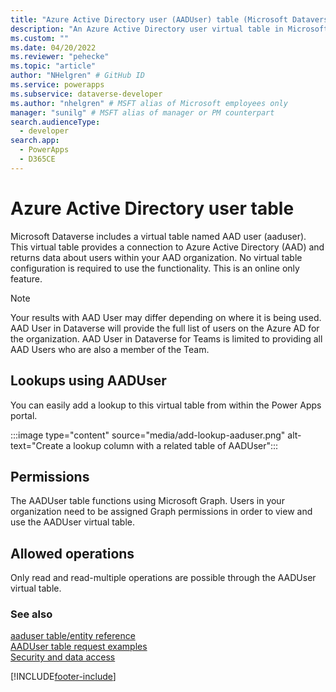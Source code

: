 ```yaml
---
title: "Azure Active Directory user (AADUser) table (Microsoft Dataverse) | Microsoft Docs" # Intent and product brand in a unique string of 43-59 chars including spaces
description: "An Azure Active Directory user virtual table in Microsoft Dataverse." # 115-145 characters including spaces. This abstract displays in the search result.
ms.custom: ""
ms.date: 04/20/2022
ms.reviewer: "pehecke"
ms.topic: "article"
author: "NHelgren" # GitHub ID
ms.service: powerapps
ms.subservice: dataverse-developer
ms.author: "nhelgren" # MSFT alias of Microsoft employees only
manager: "sunilg" # MSFT alias of manager or PM counterpart
search.audienceType: 
  - developer
search.app: 
  - PowerApps
  - D365CE
---
```

# Azure Active Directory user table

Microsoft Dataverse includes a virtual table named AAD user (aaduser). This virtual table provides a connection to Azure Active Directory (AAD) and returns data about users within your AAD organization. No virtual table configuration is required to use the functionality. This is an online only feature.

> [!NOTE]
> Your results with AAD User may differ depending on where it is being used. AAD User in Dataverse will provide the full list of users on the Azure AD for the organization. AAD User in Dataverse for Teams is limited to providing all AAD Users who are also a member of the Team.

## Lookups using AADUser

You can easily add a lookup to this virtual table from within the Power Apps portal.

:::image type="content" source="media/add-lookup-aaduser.png" alt-text="Create a lookup column with a related table of AADUser":::

## Permissions

The AADUser table functions using Microsoft Graph. Users in your organization need to be assigned Graph permissions in order to view and use the AADUser virtual table.

## Allowed operations

Only read and read-multiple operations are possible through the AADUser virtual table.

### See also

[aaduser table/entity reference](reference/entities/aaduser.md)  
[AADUser table request examples](webapi/web-api-aaduser-samples.md)  
[Security and data access](security-model.md)

[!INCLUDE[footer-include](../../includes/footer-banner.md)]
